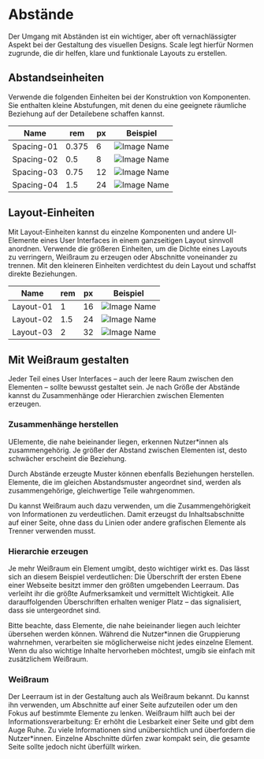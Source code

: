 # Abstände

Der Umgang mit Abständen ist ein wichtiger, aber oft vernachlässigter Aspekt bei der Gestaltung des visuellen Designs. Scale legt hierfür Normen zugrunde, die dir helfen, klare und funktionale Layouts zu erstellen.

## Abstandseinheiten

Verwende die folgenden Einheiten bei der Konstruktion von Komponenten. Sie enthalten kleine Abstufungen, mit denen du eine geeignete räumliche Beziehung auf der Detailebene schaffen kannst.

| Name       | rem   | px  | Beispiel                                |
| ---------- | ----- | --- | --------------------------------------- |
| Spacing-01 | 0.375 | 6   | ![Image Name](assets/2_guidelines/spacing/image2020-8-3_13-31-16.png) |
| Spacing-02 | 0.5   | 8   | ![Image Name](assets/2_guidelines/spacing/image2020-8-3_13-27-47.png) |
| Spacing-03 | 0.75  | 12  | ![Image Name](assets/2_guidelines/spacing/image2020-8-3_13-27-54.png) |
| Spacing-04 | 1.5   | 24  | ![Image Name](assets/2_guidelines/spacing/image2020-8-3_13-28-1.png)  |

## Layout-Einheiten

Mit Layout-Einheiten kannst du einzelne Komponenten und andere UI-Elemente eines User Interfaces in einem ganzseitigen Layout sinnvoll anordnen. Verwende die größeren Einheiten, um die Dichte eines Layouts zu verringern, Weißraum zu erzeugen oder Abschnitte voneinander zu trennen. Mit den kleineren Einheiten verdichtest du dein Layout und schaffst direkte Beziehungen.

| Name      | rem | px  | Beispiel                                |
| --------- | --- | --- | --------------------------------------- |
| Layout-01 | 1   | 16  | ![Image Name](assets/2_guidelines/spacing/image2020-8-3_13-31-28.png) |
| Layout-02 | 1.5 | 24  | ![Image Name](assets/2_guidelines/spacing/image2020-8-3_13-29-47.png) |
| Layout-03 | 2   | 32  | ![Image Name](assets/2_guidelines/spacing/image2020-8-3_13-29-54.png) |

## Mit Weißraum gestalten

Jeder Teil eines User Interfaces – auch der leere Raum zwischen den Elementen – sollte bewusst gestaltet sein. Je nach Größe der Abstände kannst du Zusammenhänge oder Hierarchien zwischen Elementen erzeugen.

### Zusammenhänge herstellen

UElemente, die nahe beieinander liegen, erkennen Nutzer*innen als zusammengehörig. Je größer der Abstand zwischen Elementen ist, desto schwächer erscheint die Beziehung. 

Durch Abstände erzeugte Muster können ebenfalls Beziehungen herstellen. Elemente, die im gleichen Abstandsmuster angeordnet sind, werden als zusammengehörige, gleichwertige Teile wahrgenommen.

Du kannst Weißraum auch dazu verwenden, um die Zusammengehörigkeit von Informationen zu verdeutlichen. Damit erzeugst du Inhaltsabschnitte auf einer Seite, ohne dass du Linien oder andere grafischen Elemente als Trenner verwenden musst.


### Hierarchie erzeugen

Je mehr Weißraum ein Element umgibt, desto wichtiger wirkt es. Das lässt sich an diesem Beispiel verdeutlichen: Die Überschrift der ersten Ebene einer Webseite besitzt immer den größten umgebenden Leerraum. Das verleiht ihr die größte Aufmerksamkeit und vermittelt Wichtigkeit. Alle darauffolgenden Überschriften erhalten weniger Platz – das signalisiert, dass sie untergeordnet sind. 

Bitte beachte, dass Elemente, die nahe beieinander liegen auch leichter übersehen werden können. Während die Nutzer*innen die Gruppierung wahrnehmen, verarbeiten sie möglicherweise nicht jedes einzelne Element. Wenn du also wichtige Inhalte hervorheben möchtest, umgib sie einfach mit zusätzlichem Weißraum.


### Weißraum

Der Leerraum ist in der Gestaltung auch als Weißraum bekannt. Du kannst ihn verwenden, um Abschnitte auf einer Seite aufzuteilen oder um den Fokus auf bestimmte Elemente zu lenken. Weißraum hilft auch bei der Informationsverarbeitung: Er erhöht die Lesbarkeit einer Seite und gibt dem Auge Ruhe. Zu viele Informationen sind unübersichtlich und überfordern die Nutzer*innen. Einzelne Abschnitte dürfen zwar kompakt sein, die gesamte Seite sollte jedoch nicht überfüllt wirken.
